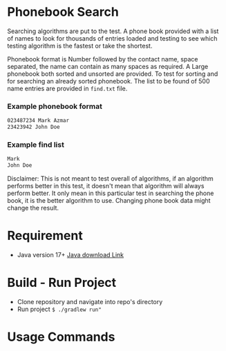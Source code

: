 # Phonebook Search
Searching algorithms are put to the test. A phone book provided with a list of names to look for thousands of entries loaded and testing to see which testing algorithm is the fastest or take the shortest.

Phonebook format is Number followed by the contact name, space separated, the name can contain as many spaces as required.
A Large phonebook both sorted and unsorted are provided. To test for sorting and for searching an already sorted phonebook. The list to be found of 500 name entries are provided in `find.txt` file.

### Example phonebook format
```txt
023487234 Mark Azmar
23423942 John Doe
```

### Example find list
```txt
Mark
John Doe
```

Disclaimer: This is not meant to test overall of algorithms, if an algorithm performs better in this test, it doesn't mean that algorithm will always perform better. It only mean in this particular test in searching the phone book, it is the better algorithm to use. Changing phone book data might change the result.

# Requirement
- Java version 17+ <a href="https://www.oracle.com/de/java/technologies/downloads/">Java download Link</a>

# Build - Run Project
- Clone repository and navigate into repo's directory
- Run project `$ ./gradlew run"`

# Usage Commands
